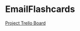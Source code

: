 # EmailFlashcards



<a href="https://trello.com/b/4W51sUqK/emailflashcards-board">Project Trello Board</a>